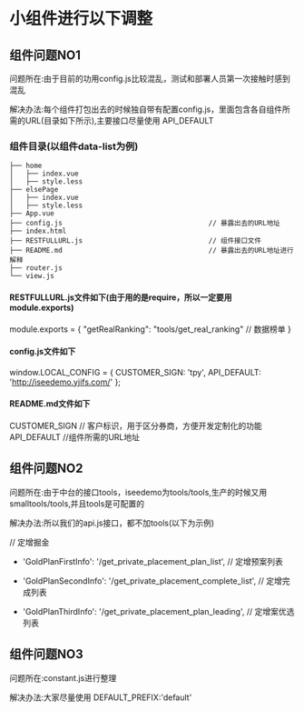 # 小组件进行以下调整


## 组件问题NO1

问题所在:由于目前的功用config.js比较混乱，测试和部署人员第一次接触时感到混乱

解决办法:每个组件打包出去的时候独自带有配置config.js，里面包含各自组件所需的URL(目录如下所示),主要接口尽量使用 API_DEFAULT

### 组件目录(以组件data-list为例)   
 
```                                
├── home
│   ├── index.vue
│   ├── style.less
├── elsePage
│   ├── index.vue
│   ├── style.less
├── App.vue
├── config.js                                    // 暴露出去的URL地址
├── index.html
├── RESTFULLURL.js                               // 组件接口文件
├── README.md                                    // 暴露出去的URL地址进行解释
├── router.js
└── view.js
```
#### RESTFULLURL.js文件如下(由于用的是require，所以一定要用module.exports)

module.exports = {
  "getRealRanking": "tools/get_real_ranking" // 数据榜单
}

#### config.js文件如下
window.LOCAL_CONFIG = {
  CUSTOMER_SIGN: 'tpy',
  API_DEFAULT: 'http://iseedemo.yjifs.com/' 
};
#### README.md文件如下

  CUSTOMER_SIGN   // 客户标识，用于区分券商，方便开发定制化的功能
  API_DEFAULT     //组件所需的URL地址
  
## 组件问题NO2

问题所在:由于中台的接口tools，iseedemo为tools/tools,生产的时候又用smalltools/tools,并且tools是可配置的

解决办法:所以我们的api.js接口，都不加tools(以下为示例)

 // 定增掘金
  * 'GoldPlanFirstInfo': '/get_private_placement_plan_list', // 定增预案列表
  
  * 'GoldPlanSecondInfo': '/get_private_placement_complete_list', // 定增完成列表
  
  * 'GoldPlanThirdInfo': '/get_private_placement_plan_leading', // 定增案优选列表
  
## 组件问题NO3

问题所在:constant.js进行整理

解决办法:大家尽量使用 DEFAULT_PREFIX:'default'
